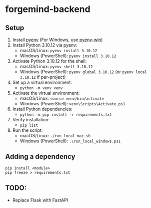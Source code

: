 # forgemind-backend

## Setup

1. Install [pyenv](https://github.com/pyenv/pyenv) (For Windows, use [pyenv-win](https://github.com/pyenv-win/pyenv-win))
2. Install Python 3.10.12 via pyenv:
   - macOS/Linux: `pyenv install 3.10.12`
   - Windows (PowerShell): `pyenv install 3.10.12`
3. Activate Python 3.10.12 for the shell:
   - macOS/Linux: `pyenv shell 3.10.12`
   - Windows (PowerShell): `pyenv global 3.10.12` (or `pyenv local 3.10.12` if per-project)
4. Set up a virtual environment:
   - `python -m venv venv`
5. Activate the virtual environment:
   - macOS/Linux: `source venv/bin/activate`
   - Windows (PowerShell): `venv\Scripts\Activate.ps1`
6. Install Python dependencies:
   - `python -m pip install -r requirements.txt`
7. Verify installation:
   - `pip list`
8. Run the script:
   - macOS/Linux: `./run_local_mac.sh`
   - Windows (PowerShell): `.\run_local_windows.ps1`

## Adding a dependency
```
pip install <module>
pip freeze > requirements.txt
```

## TODO:
- Replace Flask with FastAPI